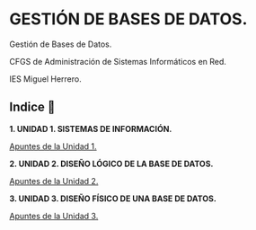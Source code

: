 # GESTIÓN DE BASES DE DATOS.

Gestión de Bases de Datos.

CFGS de Administración de Sistemas Informáticos en Red.

IES Miguel Herrero.


## Indice 🚀

**1. UNIDAD 1. SISTEMAS DE INFORMACIÓN.**

  [Apuntes de la Unidad 1.](Tema1/Apuntes.md)

**2. UNIDAD 2. DISEÑO LÓGICO DE LA BASE DE DATOS.**
  
  [Apuntes de la Unidad 2.](Tema2/Apuntes.md)

**3. UNIDAD 3. DISEÑO FÍSICO DE UNA BASE DE DATOS.**
  
  [Apuntes de la Unidad 3.](Tema3/Apuntes.md)

<!-- **4. UNIDAD 4. REALIZACIÓN DE CONSULTAS.**
  
  [Apuntes de la Unidad 4.](Tema4/Apuntes.md)

**5. UNIDAD 5. EDICIÓN DE LOS DATOS.**
  
  [Apuntes de la Unidad 5.](Tema5/Apuntes.md)

**6. UNIDAD 6. PROGRAMACIÓN DE BASES DE DATOS.**

  [Apuntes de la Unidad 6.](Tema6/Apuntes.md) -->